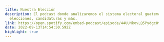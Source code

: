 ```yaml
---
title: Nuestra Elección
description: El podcast donde analizaremos el sistema electoral guatemalteco,
  elecciones, candidaturas y más.
link: https://open.spotify.com/embed-podcast/episode/44UUNkovLQ5Pydgc8tLuPO
date: 2022-09-13T14:54:50.592Z
highlight: true
---
```

